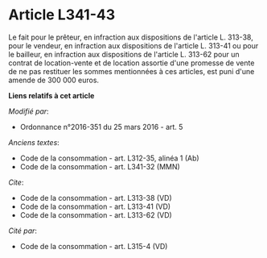 # Article L341-43

Le fait pour le prêteur, en infraction aux dispositions de l'article L. 313-38, pour le vendeur, en infraction aux
dispositions de l'article L. 313-41 ou pour le bailleur, en infraction aux dispositions de l'article L. 313-62 pour un
contrat de location-vente et de location assortie d'une promesse de vente de ne pas restituer les sommes mentionnées à ces
articles, est puni d'une amende de 300 000 euros.

**Liens relatifs à cet article**

_Modifié par_:

  - Ordonnance n°2016-351 du 25 mars 2016 - art. 5

_Anciens textes_:

  - Code de la consommation - art. L312-35, alinéa 1 (Ab)
  - Code de la consommation - art. L341-32 (MMN)

_Cite_:

  - Code de la consommation - art. L313-38 (VD)
  - Code de la consommation - art. L313-41 (VD)
  - Code de la consommation - art. L313-62 (VD)

_Cité par_:

  - Code de la consommation - art. L315-4 (VD)
